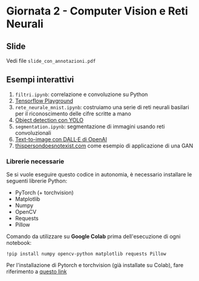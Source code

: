 # Giornata 2 - Computer Vision e Reti Neurali

## Slide

Vedi file `slide_con_annotazioni.pdf`

## Esempi interattivi

1. `filtri.ipynb`: correlazione e convoluzione su Python
2. [Tensorflow Playground](playground.tensorflow.org)
3. `rete_neurale_mnist.ipynb`: costruiamo una serie di reti neurali basilari per il riconoscimento delle cifre scritte a mano
4. [Object detection con YOLO](https://github.com/marcozullich/object-detection-opencv)
5. `segmentation.ipynb`: segmentazione di immagini usando reti convoluzionali
6. [Text-to-image con DALL·E di OpenAI](https://openai.com/blog/dall-e/)
7. [thispersondoesnotexist.com](thispersondoesnotexist.com) come esempio di applicazione di una GAN

### Librerie necessarie

Se si vuole eseguire questo codice in autonomia, è necessario installare le seguenti librerie Python:
* PyTorch (+ torchvision)
* Matplotlib
* Numpy
* OpenCV
* Requests
* Pillow

Comando da utilizzare su **Google Colab** prima dell'esecuzione di ogni notebook:

`!pip install numpy opencv-python matplotlib requests Pillow`

Per l'installazione di Pytorch e torchvision (già installate su Colab), fare riferimento a [questo link](https://pytorch.org/get-started/locally/)
